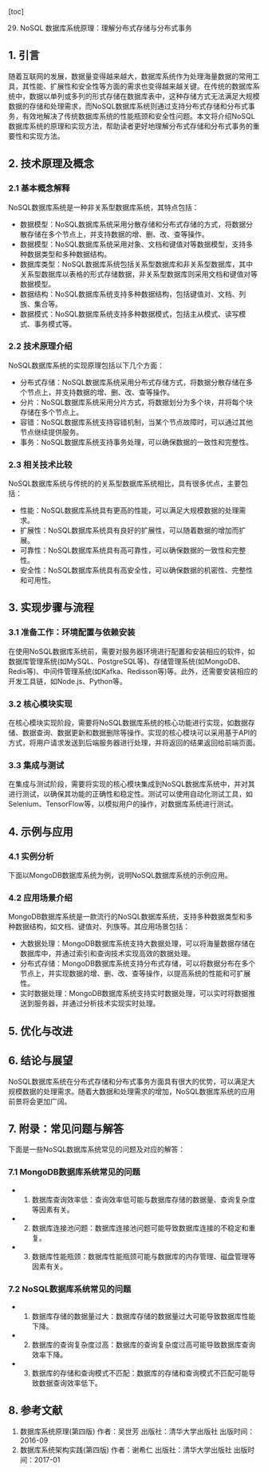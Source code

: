
[toc]                    
                
                
29. NoSQL 数据库系统原理：理解分布式存储与分布式事务

## 1. 引言

随着互联网的发展，数据量变得越来越大，数据库系统作为处理海量数据的常用工具，其性能、扩展性和安全性等方面的需求也变得越来越关键。在传统的数据库系统中，数据以单列或多列的形式存储在数据库表中，这种存储方式无法满足大规模数据的存储和处理需求，而NoSQL数据库系统则通过支持分布式存储和分布式事务，有效地解决了传统数据库系统的性能瓶颈和安全性问题。本文将介绍NoSQL数据库系统的原理和实现方法，帮助读者更好地理解分布式存储和分布式事务的重要性和实现方法。

## 2. 技术原理及概念

### 2.1 基本概念解释

NoSQL数据库系统是一种非关系型数据库系统，其特点包括：

- 数据模型：NoSQL数据库系统采用分散存储和分布式存储的方式，将数据分散存储在多个节点上，并支持数据的增、删、改、查等操作。
- 数据模型：NoSQL数据库系统采用对象、文档和键值对等数据模型，支持多种数据类型和多种数据结构。
- 数据库类型：NoSQL数据库系统包括关系型数据库和非关系型数据库，其中关系型数据库以表格的形式存储数据，非关系型数据库则采用文档和键值对等数据模型。
- 数据结构：NoSQL数据库系统支持多种数据结构，包括键值对、文档、列族、集合等。
- 数据模式：NoSQL数据库系统支持多种数据模式，包括主从模式、读写模式、事务模式等。

### 2.2 技术原理介绍

NoSQL数据库系统的实现原理包括以下几个方面：

- 分布式存储：NoSQL数据库系统采用分布式存储方式，将数据分散存储在多个节点上，并支持数据的增、删、改、查等操作。
- 分片：NoSQL数据库系统采用分片方式，将数据划分为多个块，并将每个块存储在多个节点上。
- 容错：NoSQL数据库系统支持容错机制，当某个节点故障时，可以通过其他节点继续提供服务。
- 事务：NoSQL数据库系统支持事务处理，可以确保数据的一致性和完整性。

### 2.3 相关技术比较

NoSQL数据库系统与传统的的关系型数据库系统相比，具有很多优点，主要包括：

- 性能：NoSQL数据库系统具有更高的性能，可以满足大规模数据的处理需求。
- 扩展性：NoSQL数据库系统具有良好的扩展性，可以随着数据的增加而扩展。
- 可靠性：NoSQL数据库系统具有高可靠性，可以确保数据的一致性和完整性。
- 安全性：NoSQL数据库系统具有高安全性，可以确保数据的机密性、完整性和可用性。

## 3. 实现步骤与流程

### 3.1 准备工作：环境配置与依赖安装

在使用NoSQL数据库系统前，需要对服务器环境进行配置和安装相应的软件，如数据库管理系统(如MySQL、PostgreSQL等)、存储管理系统(如MongoDB、Redis等)、中间件管理系统(如Kafka、Redisson等)等。此外，还需要安装相应的开发工具链，如Node.js、Python等。

### 3.2 核心模块实现

在核心模块实现阶段，需要将NoSQL数据库系统的核心功能进行实现，如数据存储、数据查询、数据更新和数据删除等操作。实现的核心模块可以采用基于API的方式，将用户请求发送到后端服务器进行处理，并将返回的结果返回给前端页面。

### 3.3 集成与测试

在集成与测试阶段，需要将实现的核心模块集成到NoSQL数据库系统中，并对其进行测试，以确保其功能的正确性和稳定性。测试可以使用自动化测试工具，如Selenium、TensorFlow等，以模拟用户的操作，对数据库系统进行测试。

## 4. 示例与应用

### 4.1 实例分析

下面以MongoDB数据库系统为例，说明NoSQL数据库系统的示例应用。

### 4.2 应用场景介绍

MongoDB数据库系统是一款流行的NoSQL数据库系统，支持多种数据类型和多种数据结构，如文档、键值对、列族等。其应用场景包括：

- 大数据处理：MongoDB数据库系统支持大数据处理，可以将海量数据存储在数据库中，并通过索引和查询技术实现高效的数据处理。
- 分布式存储：MongoDB数据库系统支持分布式存储，可以将数据分布在多个节点上，并实现数据的增、删、改、查等操作，以提高系统的性能和可扩展性。
- 实时数据处理：MongoDB数据库系统支持实时数据处理，可以实时将数据推送到服务器，并通过分析技术实现实时处理。

## 5. 优化与改进

## 6. 结论与展望

NoSQL数据库系统在分布式存储和分布式事务方面具有很大的优势，可以满足大规模数据的处理需求。随着大数据和处理需求的增加，NoSQL数据库系统的应用前景将会更加广阔。

## 7. 附录：常见问题与解答

下面是一些NoSQL数据库系统常见的问题及对应的解答：

### 7.1 MongoDB数据库系统常见的问题

- 1. 数据库查询效率低：查询效率低可能与数据库存储的数据量、查询复杂度等因素有关。
- 2. 数据库连接池问题：数据库连接池问题可能导致数据库连接的不稳定和重复。
- 3. 数据库性能瓶颈：数据库性能瓶颈可能与数据库的内存管理、磁盘管理等因素有关。

### 7.2 NoSQL数据库系统常见的问题

- 1. 数据库存储的数据量过大：数据库存储的数据量过大可能导致数据库性能下降。
- 2. 数据库的查询复杂度过高：数据库的查询复杂度过高可能导致数据库查询效率下降。
- 3. 数据库的存储和查询模式不匹配：数据库的存储和查询模式不匹配可能导致数据查询效率低下。

## 8. 参考文献

1. 数据库系统原理(第四版)
作者：吴世芳
出版社：清华大学出版社
出版时间：2016-09
2. 数据库系统架构实践(第四版)
作者：谢希仁
出版社：清华大学出版社
出版时间：2017-01

